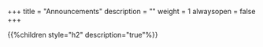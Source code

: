 +++
title = "Announcements"
description = ""
weight = 1
alwaysopen = false
+++

{{%children style="h2" description="true"%}}


